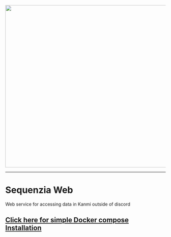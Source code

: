 <img src="https://user-images.githubusercontent.com/15165770/176505424-2e88c783-7294-48d9-bb0d-ce8da8ae0302.png" width="512" /><br/>

---

# Sequenzia Web

Web service for accessing data in Kanmi outside of discord

## [Click here for simple Docker compose Installation](https://github.com/UiharuKazari2008/sequenzia-compose/)
